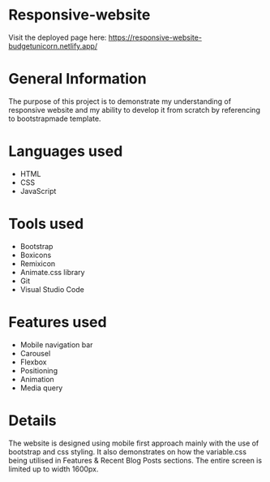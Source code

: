 # Responsive-website
Visit the deployed page here: https://responsive-website-budgetunicorn.netlify.app/

# General Information
The purpose of this project is to demonstrate my understanding of responsive website and my ability to develop it from scratch by referencing to bootstrapmade template.

# Languages used
- HTML
- CSS
- JavaScript 

# Tools used
- Bootstrap
- Boxicons
- Remixicon
- Animate.css library
- Git
- Visual Studio Code

# Features used
- Mobile navigation bar
- Carousel
- Flexbox
- Positioning
- Animation
- Media query

# Details
The website is designed using mobile first approach mainly with the use of bootstrap and css styling. It also demonstrates on how the variable.css being utilised in Features & Recent Blog Posts sections. The entire screen is limited up to width 1600px.
